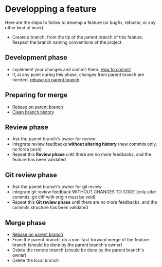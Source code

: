 # Developping a feature

Here are the steps to follow to develop a feature (or bugfix, refactor, or any other kind of work).

- Create a branch, from the tip of the parent branch of this feature. Respect the branch naming conventions of the project.


## Development phase

- Implement your changes and commit them. [How to commit](/collaborating/how-to-commit.md)
- If, at any point during this phase, changes from parent branch are needed, [rebase on parent branch](/how-to/rebasing-further-on-parent-branch.md)


## Preparing for merge

- [Rebase on parent branch](/how-to/rebasing-further-on-parent-branch.md)
- [Clean branch history](/how-to/cleaning-branch-history.md)


## Review phase

- Ask the parent branch's owner for review
- Integrate review feedbacks **without altering history** (new commits only, no force push)
- Repeat this **Review phase** until there are no more feedbacks, and the feature has been validated


## Git review phase

- Ask the parent branch's owner for git review
- Integrate git review feedback WITHOUT CHANGES TO CODE (only alter commits; git diff with origin must be void)
- Repeat this **Git review phase** until there are no more feedbacks, and the commits structure has been validated


## Merge phase

- [Rebase on parent branch](/how-to/rebasing-further-on-parent-branch.md)
- From the parent branch, do a non-fast-forward merge of the feature branch (should be done by the parent branch's owner)
- Delete the remote branch (should be done by the parent branch's owner)
- Delete the local branch
